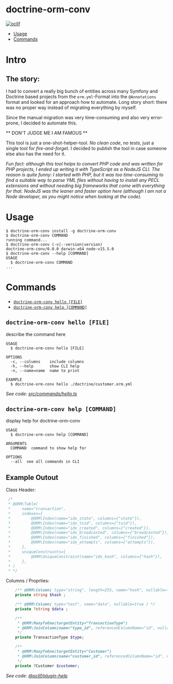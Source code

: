 doctrine-orm-conv
======

[![oclif](https://img.shields.io/badge/cli-oclif-brightgreen.svg)](https://oclif.io)

<!-- toc -->
* [Usage](#usage)
* [Commands](#commands)
<!-- tocstop -->


# Intro

## The story:

I had to convert a really big bunch of entities across many Symfony and Doctrine based projects from the `orm.yml`-Format into the `@Annotations` format and looked for an approach how to automate. Long story short: there was no proper way instead of migrating everything by myself. 

Since the manual migration was very time-consuming and also very error-prone, I decided to automate this.

** DON'T JUDGE ME I AM FAMOUS **

This tool is just a one-shot-helper-tool. *No clean code*, *no tests*, just a single tool for *fire-and-forget*. 
I decided to publish the tool in case someone else also has the need for it.

*Fun fact: although this tool helps to convert PHP code and was written for PHP projects, I ended up writing it with TypeScript as a NodeJS CLI. 
The reason is quite funny: I started with PHP, but it was too time-consuming to find a suitable way to parse YML files without having to install any PECL extensions and without needing big frameworks that come with everything for that. NodeJS was the leaner and faster option here (although I am not a Node developer, as you might notice when looking at the code).*


# Usage
<!-- usage -->
```sh-session
$ doctrine-orm-conv install -g doctrine-orm-conv
$ doctrine-orm-conv COMMAND
running command...
$ doctrine-orm-conv (-v|--version|version)
doctrine-orm-conv/0.0.0 darwin-x64 node-v15.5.0
$ doctrine-orm-conv --help [COMMAND]
USAGE
  $ doctrine-orm-conv COMMAND
...
```
<!-- usagestop -->
# Commands
<!-- commands -->
* [`doctrine-orm-conv hello [FILE]`](#doctrine-orm-conver-hello-file)
* [`doctrine-orm-conv help [COMMAND]`](#doctrine-orm-convicer-help-command)

## `doctrine-orm-conv hello [FILE]`

describe the command here

```
USAGE
  $ doctrine-orm-conv hello [FILE]

OPTIONS
  -c, --columns    include columns
  -h, --help       show CLI help
  -n, --name=name  name to print

EXAMPLE
  $ doctrine-orm-conv hello ./doctrine/customer.orm.yml
```

_See code: [src/commands/hello.ts](https://github.com/itinance/doctrine-orm-conv/blob/v0.0.0/src/commands/hello.ts)_

## `doctrine-orm-conv help [COMMAND]`

display help for doctrine-orm-conv

```
USAGE
  $ doctrine-orm-conv help [COMMAND]

ARGUMENTS
  COMMAND  command to show help for

OPTIONS
  --all  see all commands in CLI
```

## Example Outout

Class Header:

```PHP
 /* 
 * @ORM\Table(
 *     name="transaction",
 *     indexes={
 *         @ORM\Index(name="idx_state", columns={"state"}),
 *         @ORM\Index(name="idx_txid", columns={"txid"}),
 *         @ORM\Index(name="idx_created", columns={"created"}),
 *         @ORM\Index(name="idx_broadcasted", columns={"broadcasted"}),
 *         @ORM\Index(name="idx_finished", columns={"finished"}),
 *         @ORM\Index(name="idx_attempts", columns={"attempts"}),
 *     },
 *     uniqueConstraints={
 *         @ORM\UniqueConstraint(name="idx_hash", columns={"hash"}),
 *     },
 * )
 * */
```

Columns / Proprties:

```PHP
    /** @ORM\Column( type="string", length=255, name="hash", nullable=false ) */
    private string $hash ;

    /** @ORM\Column( type="text", name="data", nullable=true ) */
    private ?string $data ;

    /**
     * @ORM\ManyToOne(targetEntity="TransactionType")
     * @ORM\JoinColumn(name="type_id", referencedColumnName="id", nullable=false)
     */
    private TransactionType $type;

    /**
     * @ORM\ManyToOne(targetEntity="Customer")
     * @ORM\JoinColumn(name="customer_id", referencedColumnName="id", nullable=true)
     */
    private ?Customer $customer;
```

_See code: [@oclif/plugin-help](https://github.com/oclif/plugin-help/blob/v3.2.2/src/commands/help.ts)_


